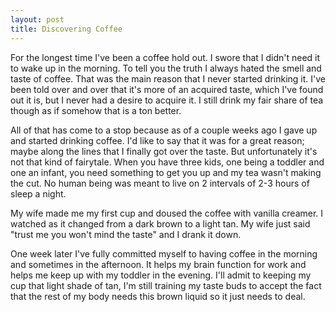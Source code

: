 ```yaml
---
layout: post
title: Discovering Coffee
---
```


For the longest time I've been a coffee hold out. I swore that I didn't need it to wake up in the morning. To tell you the truth I always hated the smell and taste of coffee. That was the main reason that I never started drinking it. I've been told over and over that it's more of an acquired taste, which I've found out it is, but I never had a desire to acquire it. I still drink my fair share of tea though as if somehow that is a ton better.

All of that has come to a stop because as of a couple weeks ago I gave up and started drinking coffee. I'd like to say that it was for a great reason; maybe along the lines that I finally got over the taste. But unfortunately it's not that kind of fairytale. When you have three kids, one being a toddler and one an infant, you need something to get you up and my tea wasn't making the cut. No human being was meant to live on 2 intervals of 2-3 hours of sleep a night.

My wife made me my first cup and doused the coffee with vanilla creamer. I watched as it changed from a dark brown to a light tan. My wife just said "trust me you won't mind the taste" and I drank it down.

One week later I've fully committed myself to having coffee in the morning and sometimes in the afternoon. It helps my brain function for work and helps me keep up with my toddler in the evening.  I'll admit to keeping my cup that light shade of tan, I'm still training my taste buds to accept the fact that the rest of my body needs this brown liquid so it just needs to deal. 
